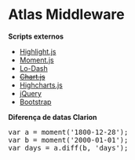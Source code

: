 Atlas Middleware
=====

**Scripts externos**
- [Highlight.js](https://highlightjs.org/usage/)
- [Moment.js](http://momentjs.com/)
- [Lo-Dash](https://lodash.com/)
- ~~[Chart.js](http://www.chartjs.org/)~~
- [Highcharts.js](http://code.highcharts.com/highcharts.js)
- [jQuery](http://jquery.com/)
- [Bootstrap](http://getbootstrap.com/javascript/)


**Diferença de datas Clarion**
<pre>var a = moment('1800-12-28');
var b = moment('2000-01-01');
var days = a.diff(b, 'days');</pre>
